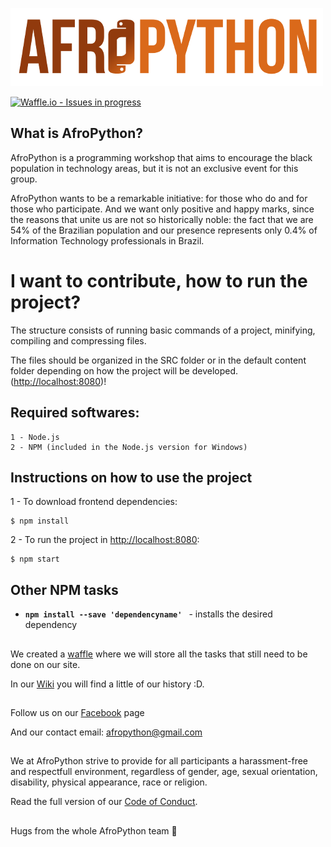 ![AfroPython Logo](AfroPython_brand.png "AfroPython")

[![Waffle.io - Issues in progress](https://badge.waffle.io/AfroPython/afropython-site.svg?label=in%20progress&title=In%20Progress)](http://waffle.io/AfroPython/afropython-site)

## What is AfroPython?
AfroPython is a programming workshop that aims to encourage the black population in technology areas, but it is not an exclusive event for this group.

AfroPython wants to be a remarkable initiative: for those who do and for those who participate. And we want only positive and happy marks, since the reasons that unite us are not so historically noble: the fact that we are 54% of the Brazilian population and our presence represents only 0.4% of Information Technology professionals in Brazil.

##

# I want to contribute, how to run the project?

The structure consists of running basic commands of a project, minifying, compiling and compressing files.

The files should be organized in the SRC folder or in the default content folder depending on how the project will be developed.
([http://localhost:8080](http://localhost:8080))!

## Required softwares:

```
1 - Node.js
2 - NPM (included in the Node.js version for Windows)
```

## Instructions on how to use the project

1 - To download frontend dependencies:

```
$ npm install
```

2 - To run the project in [http://localhost:8080](http://localhost:8080):

```
$ npm start
```

## Other NPM tasks

* **`npm install --save 'dependencyname' `** - installs the desired dependency

##

We created a [waffle](https://waffle.io/AfroPython/afropython-site) where we will store all the tasks that still need to be done on our site.

In our [Wiki](https://github.com/AfroPython/afropython-site/wiki) you will find a little of our history :D.

##

Follow us on our [Facebook](https://www.facebook.com/AfroPython/) page

And our contact email: afropython@gmail.com

##

We at AfroPython strive to provide for all participants a harassment-free and respectfull environment, regardless of gender, age, sexual orientation, disability, physical appearance, race or religion.

Read the full version of our [Code of Conduct](https://github.com/AfroPython/afropython-site/blob/master/Code_of_Conduct.md).


##

Hugs from the whole AfroPython team :yellow_heart:
